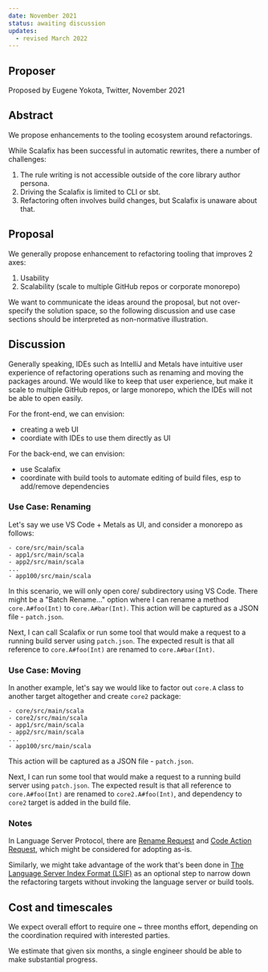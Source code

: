```yaml
---
date: November 2021
status: awaiting discussion
updates:
  - revised March 2022
---
```


## Proposer

Proposed by Eugene Yokota, Twitter, November 2021

## Abstract

We propose enhancements to the tooling ecosystem around refactorings.

While Scalafix has been successful in automatic rewrites, there a number of challenges:

1. The rule writing is not accessible outside of the core library author persona.
2. Driving the Scalafix is limited to CLI or sbt.
3. Refactoring often involves build changes, but Scalafix is unaware about that.

## Proposal

We generally propose enhancement to refactoring tooling that improves 2 axes:
1. Usability
2. Scalability (scale to multiple GitHub repos or corporate monorepo)

We want to communicate the ideas around the proposal, but not over-specify the solution space,
so the following discussion and use case sections should be interpreted as non-normative illustration.

## Discussion

Generally speaking, IDEs such as IntelliJ and Metals have intuitive user experience
of refactoring operations such as renaming and moving the packages around.
We would like to keep that user experience, but make it scale to multiple GitHub repos, or large monorepo,
which the IDEs will not be able to open easily.

For the front-end, we can envision:
- creating a web UI
- coordiate with IDEs to use them directly as UI

For the back-end, we can envision:
- use Scalafix
- coordinate with build tools to automate editing of build files, esp to add/remove dependencies

### Use Case: Renaming

Let's say we use VS Code + Metals as UI, and consider a monorepo as follows:

```
- core/src/main/scala
- app1/src/main/scala
- app2/src/main/scala
...
- app100/src/main/scala
```

In this scenario, we will only open core/ subdirectory using VS Code. There might be a "Batch Rename…" option where I can rename a method `core.A#foo(Int)` to `core.A#bar(Int)`. This action will be captured as a JSON file - `patch.json`.

Next, I can call Scalafix or run some tool that would make a request to a running build server using `patch.json`. The expected result is that all reference to `core.A#foo(Int)` are renamed to `core.A#bar(Int)`.

### Use Case: Moving

In another example, let's say we would like to factor out `core.A` class to another target altogether and create `core2` package:

```
- core/src/main/scala
- core2/src/main/scala
- app1/src/main/scala
- app2/src/main/scala
...
- app100/src/main/scala
```

This action will be captured as a JSON file - `patch.json`.

Next, I can run some tool that would make a request to a running build server using `patch.json`. The expected result is that all reference to `core.A#foo(Int)` are renamed to `core2.A#foo(Int)`, and dependency to `core2` target is added in the build file.

### Notes

In Language Server Protocol, there are [Rename Request][lsp-rename] and [Code Action Request][lsp-car], which might be considered for adopting as-is.

Similarly, we might take advantage of the work that's been done in [The Language Server Index Format (LSIF)][lsif] as an optional step to narrow down the refactoring targets without invoking the language server or build tools.

## Cost and timescales

We expect overall effort to require one ~ three months effort, depending on the coordination required with interested parties.

We estimate that given six months, a single engineer should be able to make substantial progress.

  [lsp-rename]: https://microsoft.github.io/language-server-protocol/specifications/specification-current/#textDocument_rename
  [lsp-car]: https://microsoft.github.io/language-server-protocol/specifications/specification-current/#textDocument_codeAction
  [lsif]: https://code.visualstudio.com/blogs/2019/02/19/lsif
  [lsif-java]: https://sourcegraph.github.io/lsif-java/
